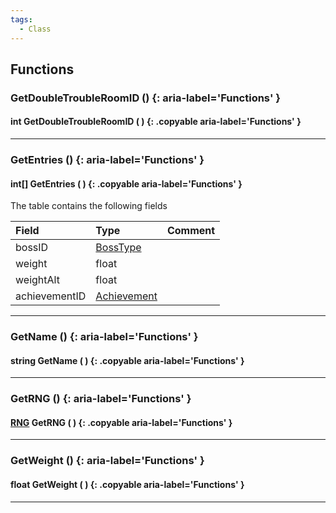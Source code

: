 ```yaml
---
tags:
  - Class
---
```

  
## Functions

### GetDoubleTroubleRoomID () {: aria-label='Functions' }
#### int GetDoubleTroubleRoomID ( ) {: .copyable aria-label='Functions' }

___
### GetEntries () {: aria-label='Functions' }
#### int[] GetEntries ( ) {: .copyable aria-label='Functions' }
The table contains the following fields

|Field|Type|Comment|
|:--|:--|:--|
| bossID | [BossType](enums/BossType.md) | |
| weight | float | |
| weightAlt | float | |
| achievementID | [Achievement](enums/Achievement.md) | |

___
### GetName () {: aria-label='Functions' }
#### string GetName ( ) {: .copyable aria-label='Functions' }

___
### GetRNG () {: aria-label='Functions' }
#### [RNG](RNG.md) GetRNG ( ) {: .copyable aria-label='Functions' }

___
### GetWeight () {: aria-label='Functions' }
#### float GetWeight ( ) {: .copyable aria-label='Functions' }

___
